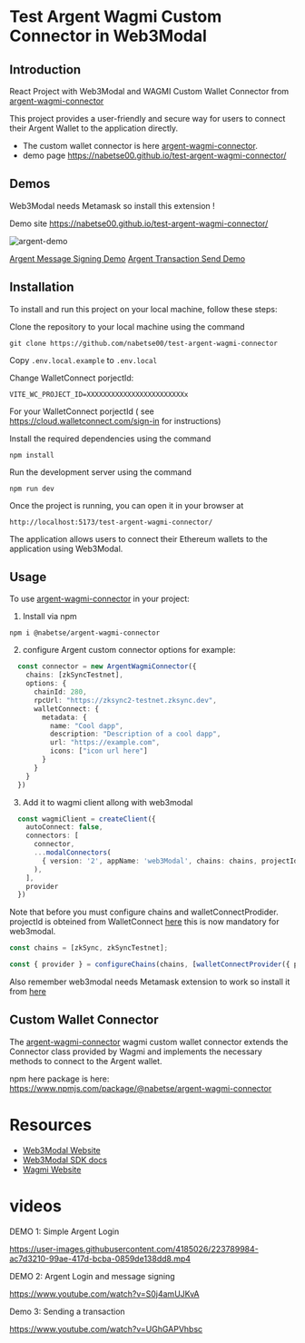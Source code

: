 # Test Argent Wagmi Custom Connector in Web3Modal

## Introduction

React Project with Web3Modal and WAGMI Custom Wallet Connector from [argent-wagmi-connector](https://github.com/nabetse00/argent-wagmi-connector)

This project provides a user-friendly and secure way for users to connect their Argent Wallet to the application directly. 

- The custom wallet connector is here [argent-wagmi-connector](https://github.com/nabetse00/argent-wagmi-connector).
- demo page https://nabetse00.github.io/test-argent-wagmi-connector/

## Demos

Web3Modal needs Metamask so install this extension !

Demo site https://nabetse00.github.io/test-argent-wagmi-connector/

![argent-demo](https://user-images.githubusercontent.com/4185026/223785910-99a3cc8f-c1ee-4223-b918-09a86d511409.gif)

[Argent Message Signing Demo](https://www.youtube.com/watch?v=S0j4amUJKvA)
[Argent Transaction Send Demo](https://www.youtube.com/watch?v=UGhGAPVhbsc)

## Installation
To install and run this project on your local machine, follow these steps:

Clone the repository to your local machine using the command 
```console
git clone https://github.com/nabetse00/test-argent-wagmi-connector
```

Copy `.env.local.example` to `.env.local`

Change WalletConnect porjectId:

```
VITE_WC_PROJECT_ID=XXXXXXXXXXXXXXXXXXXXXXXXx
```

For your WalletConnect porjectId ( see https://cloud.walletconnect.com/sign-in for instructions)

Install the required dependencies using the command 
```
npm install
```
Run the development server using the command 
```
npm run dev
```

Once the project is running, you can open it in your browser at 
```
http://localhost:5173/test-argent-wagmi-connector/
``` 

The application allows users to connect their Ethereum wallets to the application using Web3Modal.

## Usage

To use [argent-wagmi-connector](https://github.com/nabetse00/) in your project:

1. Install via npm
```
npm i @nabetse/argent-wagmi-connector
```

2. configure Argent custom connector options for example:
``` ts 
  const connector = new ArgentWagmiConnector({
    chains: [zkSyncTestnet],
    options: {
      chainId: 280,
      rpcUrl: "https://zksync2-testnet.zksync.dev",
      walletConnect: {
        metadata: {
          name: "Cool dapp",
          description: "Description of a cool dapp",
          url: "https://example.com",
          icons: ["icon url here"]
        }
      }
    }
  })
```

3. Add it to wagmi client allong with web3modal
```ts
  const wagmiClient = createClient({
    autoConnect: false,
    connectors: [
      connector,
      ...modalConnectors(
        { version: '2', appName: 'web3Modal', chains: chains, projectId, }
      ),
    ],
    provider
  })
```
Note that before you must configure chains and walletConnectProdider.
projectId is obteined from WalletConnect [here](https://cloud.walletconnect.com/sign-in) this is now mandatory for web3modal.

```ts
const chains = [zkSync, zkSyncTestnet];

const { provider } = configureChains(chains, [walletConnectProvider({ projectId })])
```

Also remember web3modal needs Metamask extension to work so install it from [here](https://metamask.io/download/)

## Custom Wallet Connector
The [argent-wagmi-connector](https://github.com/nabetse00/argent-wagmi-connector) wagmi custom wallet connector extends the Connector class provided by Wagmi and implements the necessary methods to connect to the Argent wallet.

npm here package is here: https://www.npmjs.com/package/@nabetse/argent-wagmi-connector


# Resources
- [Web3Modal Website](https://web3modal.com/)
- [Web3Modal SDK docs](https://docs.walletconnect.com/2.0/web3modal/about)
- [Wagmi Website](https://wagmi.sh/) 

# videos

DEMO 1: Simple Argent Login

https://user-images.githubusercontent.com/4185026/223789984-ac7d3210-99ae-417d-bcba-0859de138dd8.mp4

DEMO 2: Argent Login and message signing

https://www.youtube.com/watch?v=S0j4amUJKvA

Demo 3: Sending a transaction

https://www.youtube.com/watch?v=UGhGAPVhbsc







